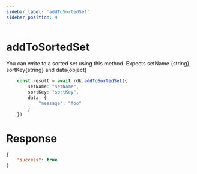 ```yaml
---
sidebar_label: 'addToSortedSet'
sidebar_position: 9
---
```


# addToSortedSet
You can write to a sorted set using this method. Expects setName {string}, sortKey{string} and data{object}
```typescript
    const result = await rdk.addToSortedSet({
        setName: "setName",
        sortKey: "sortKey",
        data: {
            "message": "foo"
        }
    })
```
# Response
```json
{
    "success": true
}
```